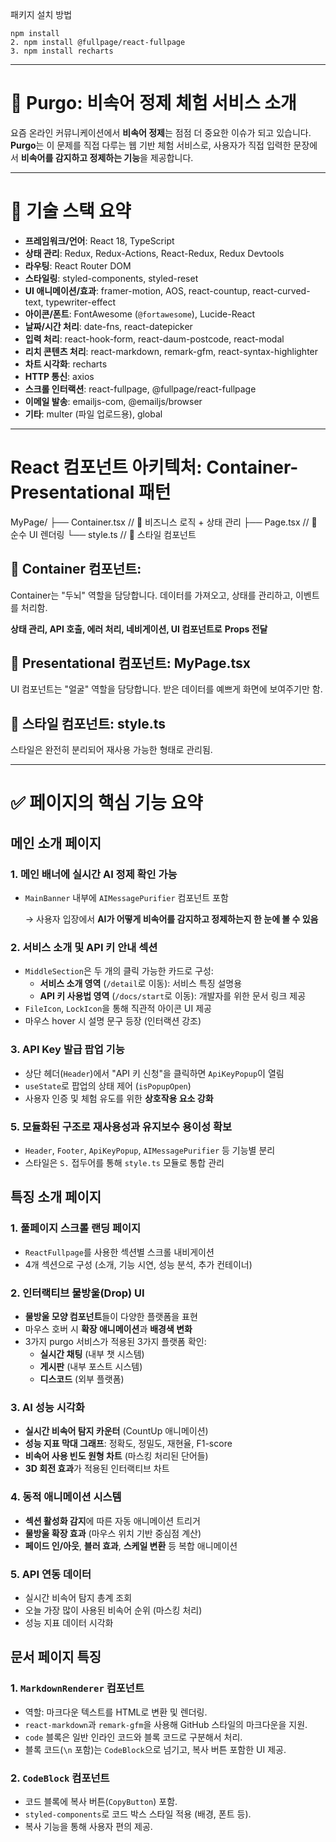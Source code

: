 패키지 설치 방법
```
npm install
2. npm install @fullpage/react-fullpage
3. npm install recharts
```

---

# 🚀 Purgo: 비속어 정제 체험 서비스 소개

요즘 온라인 커뮤니케이션에서 **비속어 정제**는 점점 더 중요한 이슈가 되고 있습니다. **Purgo**는 이 문제를 직접 다루는 웹 기반 체험 서비스로, 사용자가 직접 입력한 문장에서 **비속어를 감지하고 정제하는 기능**을 제공합니다.

---

# 🔧 **기술 스택 요약**

- **프레임워크/언어**: React 18, TypeScript
- **상태 관리**: Redux, Redux-Actions, React-Redux, Redux Devtools
- **라우팅**: React Router DOM
- **스타일링**: styled-components, styled-reset
- **UI 애니메이션/효과**: framer-motion, AOS, react-countup, react-curved-text, typewriter-effect
- **아이콘/폰트**: FontAwesome (`@fortawesome`), Lucide-React
- **날짜/시간 처리**: date-fns, react-datepicker
- **입력 처리**: react-hook-form, react-daum-postcode, react-modal
- **리치 콘텐츠 처리**: react-markdown, remark-gfm, react-syntax-highlighter
- **차트 시각화**: recharts
- **HTTP 통신**: axios
- **스크롤 인터랙션**: react-fullpage, @fullpage/react-fullpage
- **이메일 발송**: emailjs-com, @emailjs/browser
- **기타**: multer (파일 업로드용), global

---

# React 컴포넌트 아키텍처: Container-Presentational 패턴

MyPage/
├── Container.tsx  // 🧠 비즈니스 로직 + 상태 관리
├── Page.tsx          // 🎨 순수 UI 렌더링
└── style.ts           // 💅 스타일 컴포넌트

## 🧠 Container 컴포넌트:

Container는 "두뇌" 역할을 담당합니다. 데이터를 가져오고, 상태를 관리하고, 이벤트를 처리함.

**상태 관리, API 호출, 에러 처리, 네비게이션, UI 컴포넌트로** **Props 전달**

## 🎨 Presentational 컴포넌트: MyPage.tsx

UI 컴포넌트는 "얼굴" 역할을 담당합니다. 받은 데이터를 예쁘게 화면에 보여주기만 함.

## 💅 스타일 컴포넌트: style.ts

스타일은 완전히 분리되어 재사용 가능한 형태로 관리됨.

---

# ✅ 페이지의 핵심 기능 요약

## 메인 소개 페이지

### 1. **메인 배너에 실시간 AI 정제 확인 가능**

- `MainBanner` 내부에 `AIMessagePurifier` 컴포넌트 포함
    
    → 사용자 입장에서 **AI가 어떻게 비속어를 감지하고 정제하는지 한 눈에 볼 수 있음**

### 2. **서비스 소개 및 API 키 안내 섹션**

- `MiddleSection`은 두 개의 클릭 가능한 카드로 구성:
    - **서비스 소개 영역** (`/detail`로 이동): 서비스 특징 설명용
    - **API 키 사용법 영역** (`/docs/start`로 이동): 개발자를 위한 문서 링크 제공
- `FileIcon`, `LockIcon`을 통해 직관적 아이콘 UI 제공
- 마우스 hover 시 설명 문구 등장 (인터랙션 강조)

### 3. **API Key 발급 팝업 기능**

- 상단 헤더(`Header`)에서 "API 키 신청"을 클릭하면 `ApiKeyPopup`이 열림
- `useState`로 팝업의 상태 제어 (`isPopupOpen`)
- 사용자 인증 및 체험 유도를 위한 **상호작용 요소 강화**

### 5. **모듈화된 구조로 재사용성과 유지보수 용이성 확보**

- `Header`, `Footer`, `ApiKeyPopup`, `AIMessagePurifier` 등 기능별 분리
- 스타일은 `S.` 접두어를 통해 `style.ts` 모듈로 통합 관리

## 특징 소개 페이지

### 1. **풀페이지 스크롤 랜딩 페이지**

- `ReactFullpage`를 사용한 섹션별 스크롤 내비게이션
- 4개 섹션으로 구성 (소개, 기능 시연, 성능 분석, 추가 컨테이너)

### 2. **인터랙티브 물방울(Drop) UI**

- **물방울 모양 컴포넌트**들이 다양한 플랫폼을 표현
- 마우스 호버 시 **확장 애니메이션**과 **배경색 변화**
- 3가지 purgo 서비스가 적용된 3가지 플랫폼 확인:
    - **실시간 채팅** (내부 챗 시스템)
    - **게시판** (내부 포스트 시스템)
    - **디스코드** (외부 플랫폼)

### 3. **AI 성능 시각화**

- **실시간 비속어 탐지 카운터** (CountUp 애니메이션)
- **성능 지표 막대 그래프**: 정확도, 정밀도, 재현율, F1-score
- **비속어 사용 빈도 원형 차트** (마스킹 처리된 단어들)
- **3D 회전 효과**가 적용된 인터랙티브 차트

### 4. **동적 애니메이션 시스템**

- **섹션 활성화 감지**에 따른 자동 애니메이션 트리거
- **물방울 확장 효과** (마우스 위치 기반 중심점 계산)
- **페이드 인/아웃**, **블러 효과**, **스케일 변환** 등 복합 애니메이션

### 5. **API 연동 데이터**

- 실시간 비속어 탐지 총계 조회
- 오늘 가장 많이 사용된 비속어 순위 (마스킹 처리)
- 성능 지표 데이터 시각화

## 문서 페이지 특징

### **1. `MarkdownRenderer` 컴포넌트**

- 역할: 마크다운 텍스트를 HTML로 변환 및 렌더링.
- `react-markdown`과 `remark-gfm`을 사용해 GitHub 스타일의 마크다운을 지원.
- `code` 블록은 일반 인라인 코드와 블록 코드로 구분해서 처리.
- 블록 코드(`\n` 포함)는 `CodeBlock`으로 넘기고, 복사 버튼 포함한 UI 제공.

### 2. **`CodeBlock` 컴포넌트**

- 코드 블록에 복사 버튼(`CopyButton`) 포함.
- `styled-components`로 코드 박스 스타일 적용 (배경, 폰트 등).
- 복사 기능을 통해 사용자 편의 제공.
